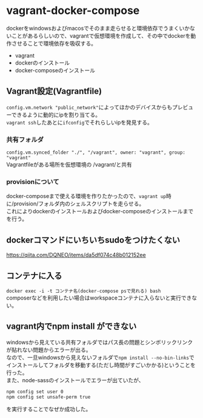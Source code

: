 # vagrant-docker-compose
dockerをwindowsおよびmacosでそのまま走らせると環境依存でうまくいかないことがあるらしいので、vagrantで仮想環境を作成して、その中でdockerを動作させることで環境依存を吸収する。　　

+ vagrant
+ dockerのインストール
+ docker-composeのインストール

## Vagrant設定(Vagrantfile)
`config.vm.network "public_network"`によってほかのデバイスからもプレビューできるように動的にipを割り当てる。  
`vagrant ssh`したあとに`ifconfig`でそれらしいipを発見する。
### 共有フォルダ
`config.vm.synced_folder "./", "/vagrant", owner: "vagrant", group: "vagrant"`  
Vagrantfileがある場所を仮想環境の /vagrant/と共有
### provisionについて
docker-composeまで使える環境を作りたかったので、`vagrant up`時に/provision/フォルダ内のシェルスクリプトを走らせる。  
これによりdockerのインストールおよびdocker-composeのインストールまでを行う。


## dockerコマンドにいちいちsudoをつけたくない
https://qiita.com/DQNEO/items/da5df074c48b012152ee

## コンテナに入る
`docker exec -i -t コンテナ名(docker-compose psで見れる) bash`  
composerなどを利用したい場合はworkspaceコンテナに入らないと実行できない。

## vagrant内でnpm install ができない
windowsから見えている共有フォルダではパス長の問題とシンボリックリンクが貼れない問題からエラーが出る。  
なので、一旦windowsから見えないフォルダで`npm install --no-bin-links`でインストールしてフォルダを移動する(ただし時間がすごいかかる)ということを行った。  
また、node-sassのインストールでエラーが出ていたが、
```
npm config set user 0
npm config set unsafe-perm true
```
を実行することでなぜか成功した。
